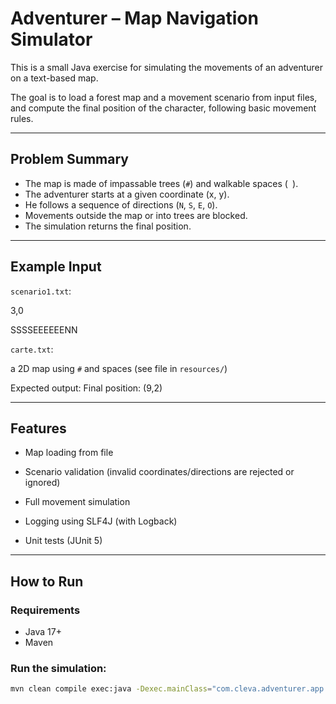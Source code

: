 # Adventurer – Map Navigation Simulator

This is a small Java exercise for simulating the movements of an adventurer on a text-based map.

The goal is to load a forest map and a movement scenario from input files, and compute the final position of the character, following basic movement rules.

---

## Problem Summary

- The map is made of impassable trees (`#`) and walkable spaces (` `).
- The adventurer starts at a given coordinate (x, y).
- He follows a sequence of directions (`N`, `S`, `E`, `O`).
- Movements outside the map or into trees are blocked.
- The simulation returns the final position.

---

## Example Input

`scenario1.txt`:

3,0

SSSSEEEEEENN

`carte.txt`:  

a 2D map using `#` and spaces (see file in `resources/`)

Expected output:
Final position: (9,2)

---
## Features

- Map loading from file

- Scenario validation (invalid coordinates/directions are rejected or ignored)

- Full movement simulation

- Logging using SLF4J (with Logback)

- Unit tests (JUnit 5)

---
## How to Run

### Requirements
- Java 17+
- Maven

### Run the simulation:

```bash 
mvn clean compile exec:java -Dexec.mainClass="com.cleva.adventurer.app.Main"
